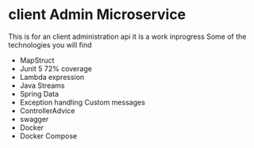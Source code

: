 # client Admin Microservice

This is for an client administration api it is a work inprogress
Some of the technologies you will find
- MapStruct
- Junit 5 72% coverage
- Lambda expression
- Java Streams 
- Spring Data
- Exception handling Custom messages
- ControllerAdvice
- swagger
- Docker
- Docker Compose

